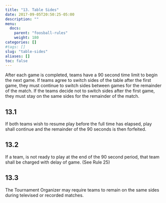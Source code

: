 ```yaml
---
title: "13. Table Sides"
date: 2017-09-05T20:50:25-05:00
description: ""
menu:
  docs:
    parent: "foosball-rules"
    weight: 180
categories: []
#tags: []
slug: "table-sides"
aliases: []
toc: false
---
```


After each game is completed, teams have a 90 second time limit to begin the next game. If teams agree to switch sides of the
table after the first game, they must continue to switch sides between games for the remainder of the match. If the teams decide
not to switch sides after the first game, they must stay on the same sides for the remainder of the match.

## 13.1

If both teams wish to resume play before the full time has elapsed, play shall continue and the remainder of the 90 seconds is then forfeited.

## 13.2

If a team, is not ready to play at the end of the 90 second period, that team shall be charged with delay of game. (See Rule 25)

## 13.3

The Tournament Organizer may require teams to remain on the same sides during televised or recorded matches.